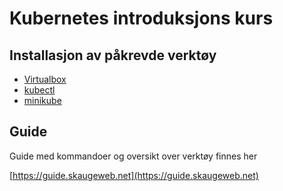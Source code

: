 # Kubernetes introduksjons kurs


## Installasjon av påkrevde verktøy

* [Virtualbox](https://www.virtualbox.org)
* [kubectl](https://kubernetes.io/docs/tasks/tools/install-kubectl)
* [minikube](https://kubernetes.io/docs/tasks/tools/install-minikube) 


## Guide 

Guide med kommandoer og oversikt over verktøy finnes her

[https://guide.skaugeweb.net](https://guide.skaugeweb.net)

